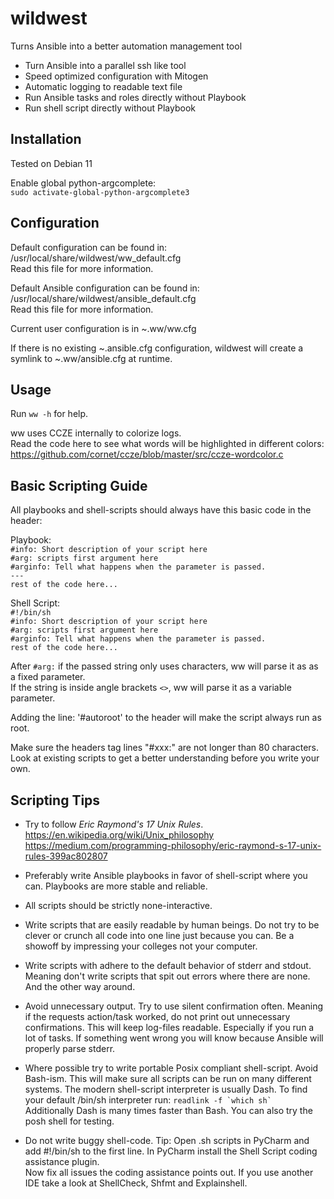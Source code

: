 # wildwest

Turns Ansible into a better automation management tool

- Turn Ansible into a parallel ssh like tool
- Speed optimized configuration with Mitogen
- Automatic logging to readable text file
- Run Ansible tasks and roles directly without Playbook
- Run shell script directly without Playbook

## Installation
Tested on Debian 11

Enable global python-argcomplete:  
`sudo activate-global-python-argcomplete3`  

## Configuration
Default configuration can be found in:  
/usr/local/share/wildwest/ww_default.cfg  
Read this file for more information.

Default Ansible configuration can be found in:  
/usr/local/share/wildwest/ansible_default.cfg  
Read this file for more information.

Current user configuration is in ~.ww/ww.cfg

If there is no existing ~.ansible.cfg configuration, wildwest will create a symlink to ~.ww/ansible.cfg at runtime.

## Usage
Run `ww -h` for help.

ww uses CCZE internally to colorize logs.  
Read the code here to see what words will be highlighted in different colors:   https://github.com/cornet/ccze/blob/master/src/ccze-wordcolor.c

## Basic Scripting Guide
All playbooks and shell-scripts should always have this basic code in the header:  

Playbook:  
`#info: Short description of your script here`  
`#arg: scripts first argument here`  
`#arginfo: Tell what happens when the parameter is passed.`  
`---`  
`rest of the code here...`

Shell Script:  
`#!/bin/sh`  
`#info: Short description of your script here`  
`#arg: scripts first argument here`  
`#arginfo: Tell what happens when the parameter is passed.`  
`rest of the code here...`

After `#arg:` if the passed string only uses characters, ww will parse it as as a fixed parameter.  
If the string is inside angle brackets `<>`, ww will parse it as a variable parameter.

Adding the line: '#autoroot' to the header will make the script always run as root.

Make sure the headers tag lines "#xxx:" are not longer than 80 characters.  
Look at existing scripts to get a better understanding before you write your own.

## Scripting Tips

* Try to follow *Eric Raymond's 17 Unix Rules*.  
https://en.wikipedia.org/wiki/Unix_philosophy  
https://medium.com/programming-philosophy/eric-raymond-s-17-unix-rules-399ac802807

* Preferably write Ansible playbooks in favor of shell-script where you can. Playbooks are more stable and reliable.

* All scripts should be strictly none-interactive.

* Write scripts that are easily readable by human beings. Do not try to be clever or crunch all code into one line just because you can. Be a showoff by impressing your colleges not your computer.

* Write scripts with adhere to the default behavior of stderr and stdout. Meaning don't write scripts that spit out errors where there are none. And the other way around.

* Avoid unnecessary output. Try to use silent confirmation often. Meaning if the requests action/task worked, do not print out unnecessary confirmations. This will keep log-files readable. Especially if you run a lot of tasks. If something went wrong you will know because Ansible will properly parse stderr.

* Where possible try to write portable Posix compliant shell-script. Avoid Bash-ism. This will make sure all scripts can be run on many different systems. The modern shell-script interpreter is usually Dash. To find your default /bin/sh interpreter run: ```readlink -f `which sh` ``` Additionally Dash is many times faster than Bash. You can also try the posh shell for testing.

* Do not write buggy shell-code. Tip: Open .sh scripts in PyCharm and add #!/bin/sh to the first line. In PyCharm install the Shell Script coding assistance plugin.  
Now fix all issues the coding assistance points out. If you use another IDE take a look at ShellCheck, Shfmt and Explainshell.
